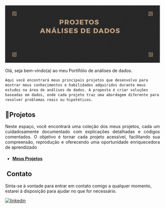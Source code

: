 
![](https://github.com/DuduTrindade/Portifolio/blob/main/imagens/IMG01.jpg)

<p style="text-align: justify;">
	Olá, seja bem-vindo(a) ao meu Portifólio de análises de dados.

	Aqui você encontrará meus principais projetos que desenvolvo para mostrar meus conhecimentos e habilidades adquiridos durante meus estudos na área de análises de dados. A proposta é criar soluções baseadas em dados, onde cada projeto traz uma abordagem diferente para resolver problemas reais ou hipotéticos.
</p>

##  📁Projetos

<p style="text-align: justify;">
	Neste espaço, você encontrará uma coleção dos meus projetos, cada um cuidadosamente documentado com explicações detalhadas e códigos comentados. O objetivo é tornar cada projeto acessível, facilitando sua compreensão, reprodução e oferecendo uma oportunidade enriquecedora de aprendizado
</p>

* #### [Meus Projetos](https://github.com/DuduTrindade/Portifolio/blob/main/Projetos/Projetos.ipynb)


## ![]() Contato 

Sinta-se à vontade para entrar em contato comigo a qualquer momento, estarei à disposição para ajudar no que for necessário.

[![linkedin](https://img.shields.io/badge/linkedin-0A66C2?style=for-the-badge&logo=linkedin&logoColor=white)](https://www.linkedin.com/in/eduardo-trindade-5506921b4/)


